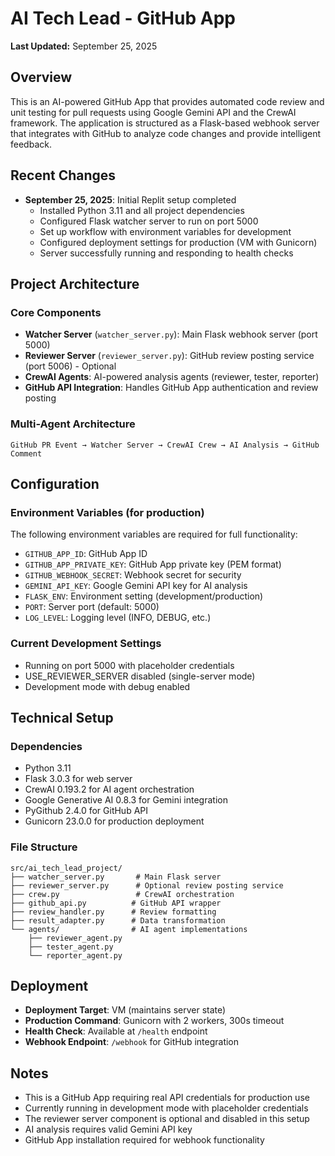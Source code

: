 # AI Tech Lead - GitHub App

**Last Updated:** September 25, 2025

## Overview

This is an AI-powered GitHub App that provides automated code review and unit testing for pull requests using Google Gemini API and the CrewAI framework. The application is structured as a Flask-based webhook server that integrates with GitHub to analyze code changes and provide intelligent feedback.

## Recent Changes

- **September 25, 2025**: Initial Replit setup completed
  - Installed Python 3.11 and all project dependencies
  - Configured Flask watcher server to run on port 5000
  - Set up workflow with environment variables for development
  - Configured deployment settings for production (VM with Gunicorn)
  - Server successfully running and responding to health checks

## Project Architecture

### Core Components
- **Watcher Server** (`watcher_server.py`): Main Flask webhook server (port 5000)
- **Reviewer Server** (`reviewer_server.py`): GitHub review posting service (port 5006) - Optional
- **CrewAI Agents**: AI-powered analysis agents (reviewer, tester, reporter)
- **GitHub API Integration**: Handles GitHub App authentication and review posting

### Multi-Agent Architecture
```
GitHub PR Event → Watcher Server → CrewAI Crew → AI Analysis → GitHub Comment
```

## Configuration

### Environment Variables (for production)
The following environment variables are required for full functionality:
- `GITHUB_APP_ID`: GitHub App ID
- `GITHUB_APP_PRIVATE_KEY`: GitHub App private key (PEM format)
- `GITHUB_WEBHOOK_SECRET`: Webhook secret for security
- `GEMINI_API_KEY`: Google Gemini API key for AI analysis
- `FLASK_ENV`: Environment setting (development/production)
- `PORT`: Server port (default: 5000)
- `LOG_LEVEL`: Logging level (INFO, DEBUG, etc.)

### Current Development Settings
- Running on port 5000 with placeholder credentials
- USE_REVIEWER_SERVER disabled (single-server mode)
- Development mode with debug enabled

## Technical Setup

### Dependencies
- Python 3.11
- Flask 3.0.3 for web server
- CrewAI 0.193.2 for AI agent orchestration
- Google Generative AI 0.8.3 for Gemini integration
- PyGithub 2.4.0 for GitHub API
- Gunicorn 23.0.0 for production deployment

### File Structure
```
src/ai_tech_lead_project/
├── watcher_server.py       # Main Flask server
├── reviewer_server.py      # Optional review posting service
├── crew.py                 # CrewAI orchestration
├── github_api.py          # GitHub API wrapper
├── review_handler.py      # Review formatting
├── result_adapter.py      # Data transformation
└── agents/                # AI agent implementations
    ├── reviewer_agent.py
    ├── tester_agent.py
    └── reporter_agent.py
```

## Deployment

- **Deployment Target**: VM (maintains server state)
- **Production Command**: Gunicorn with 2 workers, 300s timeout
- **Health Check**: Available at `/health` endpoint
- **Webhook Endpoint**: `/webhook` for GitHub integration

## Notes

- This is a GitHub App requiring real API credentials for production use
- Currently running in development mode with placeholder credentials
- The reviewer server component is optional and disabled in this setup
- AI analysis requires valid Gemini API key
- GitHub App installation required for webhook functionality